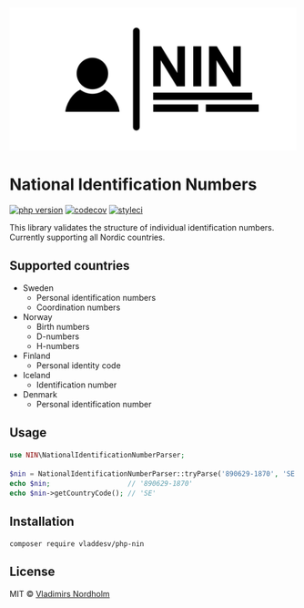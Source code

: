 ![logo](https://github.com/vladdeSV/php-nin/raw/develop/resources/logo-transparent.png)

# National Identification Numbers
[![php version](https://img.shields.io/badge/php-%3E%3D7.2-8892BF.svg?logo=php)](https://github.com/vladdeSV/php-nin/blob/develop/composer.json)
[![codecov](https://codecov.io/gh/vladdeSV/php-nin/branch/release/graph/badge.svg)](https://codecov.io/gh/vladdeSV/php-nin)
[![styleci](https://github.styleci.io/repos/247304996/shield?style=flat&branch=release)](https://github.styleci.io/repos/247304996)

This library validates the structure of individual identification numbers. Currently supporting all Nordic countries.

## Supported countries
* Sweden
  * Personal identification numbers
  * Coordination numbers
* Norway
  * Birth numbers
  * D-numbers
  * H-numbers
* Finland
  * Personal identity code
* Iceland
  * Identification number
* Denmark
  * Personal identification number

## Usage

```php
use NIN\NationalIdentificationNumberParser;

$nin = NationalIdentificationNumberParser::tryParse('890629-1870', 'SE');
echo $nin;                   // '890629-1870'
echo $nin->getCountryCode(); // 'SE'
```

## Installation

```
composer require vladdesv/php-nin
```

## License
MIT © [Vladimirs Nordholm](https://github.com/vladdeSV)

